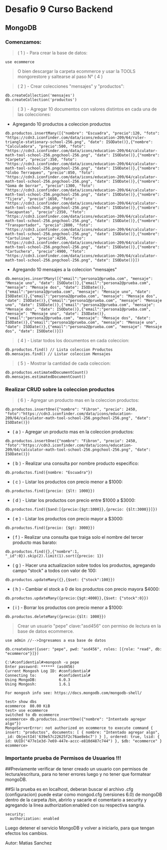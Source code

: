 # Desafio 9 Curso Backend

## MongoDB

### Comenzamos:

> ( 1 ) - Para crear la base de datos:

```
use ecommerce
```

> O bien descargar la carpeta ecommerce y usar la TOOLS mongorestore y saltearse al paso N° ( 4 )

> ( 2 ) - Crear colecciones "mensajes" y "productos":

```
db.createCollection('mensajes')
db.createCollection('productos')
```

> ( 3 ) - Agregar 10 documentos con valores distintos en cada una de las colecciones:

- Agregando 10 productos a coleccion productos

```
db.productos.insertMany([{"nombre": "Escuadra", "precio":120, "foto": "https://cdn3.iconfinder.com/data/icons/education-209/64/ruler-triangle-stationary-school-256.png", "date": ISODate()},{"nombre": "Calculadora", "precio":500, "foto": "https://cdn3.iconfinder.com/data/icons/education-209/64/calculator-math-tool-school-256.pngchool-256.png", "date": ISODate()},{"nombre": "Carpeta", "precio":350, "foto": "https://cdn3.iconfinder.com/data/icons/education-209/64/calculator-math-tool-school-256.pngchool-256.png", "date": ISODate()},{"nombre": "Globo Terraqueo", "precio":850, "foto": "https://cdn3.iconfinder.com/data/icons/education-209/64/calculator-math-tool-school-256.pngchool-256.png", "date": ISODate()},{"nombre": "Goma de borrar", "precio":1300, "foto": "https://cdn3.iconfinder.com/data/icons/education-209/64/calculator-math-tool-school-256.pngchool-256.png", "date": ISODate()},{"nombre": "Tijera", "precio":1650, "foto": "https://cdn3.iconfinder.com/data/icons/education-209/64/calculator-math-tool-school-256.pngchool-256.png", "date": ISODate()},{"nombre": "Sacapuntas", "precio":2350, "foto": "https://cdn3.iconfinder.com/data/icons/education-209/64/calculator-math-tool-school-256.pngchool-256.png", "date": ISODate()},{"nombre": "Transportador", "precio":2800, "foto": "https://cdn3.iconfinder.com/data/icons/education-209/64/calculator-math-tool-school-256.pngchool-256.png", "date": ISODate()},{"nombre": "Cartulinas", "precio":4250, "foto": "https://cdn3.iconfinder.com/data/icons/education-209/64/calculator-math-tool-school-256.pngchool-256.png", "date": ISODate()},{"nombre": "Cartuchera", "precio":4900, "foto": "https://cdn3.iconfinder.com/data/icons/education-209/64/calculator-math-tool-school-256.pngchool-256.png", "date": ISODate()}])
```

- Agregando 10 mensajes a la coleccion "mensajes"

```
db.mensajes.insertMany([{"email":"persona1@prueba.com", "mensaje": "Mensaje uno", "date": ISODate()},{"email":"persona2@prueba.com", "mensaje": "Mensaje dos", "date": ISODate()},{"email":"persona1@prueba.com", "mensaje": "Mensaje uno", "date": ISODate()},{"email":"persona2@prueba.com", "mensaje": "Mensaje dos", "date": ISODate()},{"email":"persona1@prueba.com", "mensaje": "Mensaje uno", "date": ISODate()},{"email":"persona2@prueba.com", "mensaje": "Mensaje dos", "date": ISODate()},{"email":"persona1@prueba.com", "mensaje": "Mensaje uno", "date": ISODate()},{"email":"persona2@prueba.com", "mensaje": "Mensaje dos", "date": ISODate()},{"email":"persona1@prueba.com", "mensaje": "Mensaje uno", "date": ISODate()},{"email":"persona2@prueba.com", "mensaje": "Mensaje dos", "date": ISODate()}])
```

> ( 4 ) - Listar todos los documentos en cada coleccion:

```
db.productos.find() // Lista coleccion Productos
db.mensajes.find() // Listar coleccion Mensajes
```

> ( 5 ) - Mostrar la cantidad de cada coleccion:

```
db.productos.estimatedDocumentCount()
db.mensajes.estimatedDocumentCount()
```

### Realizar CRUD sobre la coleccion productos

> ( 6 ) - Agregar un producto mas en la coleccion productos:

```
db.productos.insertOne({"nombre": "Fibron", "precio": 2450, "foto":"https://cdn3.iconfinder.com/data/icons/education-209/64/calculator-math-tool-school-256.pngchool-256.png", "date": ISODate()})
```

- ( a ) - Agregar un producto mas en la coleccion productos:

```
db.productos.insertOne({"nombre": "Fibron", "precio": 2450, "foto":"https://cdn3.iconfinder.com/data/icons/education-209/64/calculator-math-tool-school-256.pngchool-256.png", "date": ISODate()})
```

- ( b ) - Realizar una consulta por nombre producto especifico:

```
db.productos.find({nombre: "Escuadra"})
```

- ( c ) - Listar los productos con precio menor a $1000:

```
db.productos.find({precio: {$lt: 1000}})
```

- ( d ) - Listar los productos con precio entre $1000 a $3000:

```
db.productos.find({$and:[{precio:{$gt:1000}},{precio: {$lt:3000}}]})
```

- ( e ) - Listar los productos con precio mayor a $3000:

```
db.productos.find({precio: {$gt: 3000}})
```

- ( f ) - Realizar una consulta que traiga solo el nombre del tercer producto mas barato:

```
db.productos.find({},{"nombre":1, "_id":0}).skip(2).limit(1).sort({precio: 1})
```

- ( g ) - Hacer una actualizacion sobre todos los productos, agregando campo "stock" a todos con valor de 100:

```
db.productos.updateMany({},{$set: {"stock":100}})
```

- ( h ) - Cambiar el stock a 0 de los productos con precio mayora $4000:

```
db.productos.updateMany({precio:{$gt:4000}},{$set: {"stock":0}})
```

- ( i ) - Borrar los productos con precio menor a $1000:

```
db.productos.deleteMany({precio:{$lt: 1000}})
```

> Crear un usuario "pepe" clave:"asd456" con permiso de lectura en la base de datos ecommerce.

```
use admin //-->Ingresamos a esa base de datos

db.createUser({user: "pepe", pwd: "asd456", roles: [{role: "read", db: "ecommerce"}]})

```

```
C:\#confidential#>mongosh -u pepe
Enter password: ****** (asd456)
Current Mongosh Log ID: #confidential#
Connecting to:          #confidential#
Using MongoDB:          6.0.3
Using Mongosh:          1.6.1

For mongosh info see: https://docs.mongodb.com/mongodb-shell/

test> show dbs
ecommerce  80.00 KiB
test> use ecommerce
switched to db ecommerce
ecommerce> db.productos.insertOne({"nombre": "Intentado agregar algo"})
MongoServerError: not authorized on ecommerce to execute command { insert: "productos", documents: [ { nombre: "Intentado agregar algo", _id: ObjectId('639e57c22625f2c76ae8ebc7') } ], ordered: true, lsid: { id: UUID("477e1e3d-7e69-447e-accc-e810d487c744") }, $db: "ecommerce" }
ecommerce>
```

### Importante prueba de Permisos de Usuarios !!!

##Previamente verificar de tener creado un usuario con permisos de lectura/escritura, para no tener errores luego y no tener que formatear mongoDB.

##Si la prueba es en localhost, deberan buscar el archivo .cfg (configuracion) puede estar como mongod.cfg (versiones 6.0) de mongoDB dentro de la carpeta /bin, abrirlo y sacarle el comentario a security y agregando la linea authorization:enabled con su respectiva sangria.
```
security:
  authorization: enabled
```

Luego detener el servicio MongoDB y volver a iniciarlo, para que tengan efectos los cambios.


Autor: Matias Sanchez
